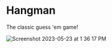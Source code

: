 # Hangman

The classic guess 'em game!

![Screenshot 2023-05-23 at 1 36 17 PM](https://github.com/thenicknash/100-python-projects/assets/17819900/9e79f329-59ae-4618-9e9e-da7987b5fb5a)
